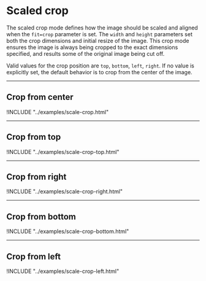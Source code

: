 # Scaled crop

The scaled crop mode defines how the image should be scaled and aligned when the `fit=crop` parameter is set. The `width` and `height` parameters set both the crop dimensions and initial resize of the image. This crop mode ensures the image is always being cropped to the exact dimensions specified, and results some of the original image being cut off.

Valid values for the crop position are `top`, `bottom`, `left`, `right`. If no value is explicitly set, the default behavior is to crop from the center of the image.


---

## Crop from center

!INCLUDE "../examples/scale-crop.html"

---

## Crop from top

!INCLUDE "../examples/scale-crop-top.html"

---

## Crop from right

!INCLUDE "../examples/scale-crop-right.html"

---

## Crop from bottom

!INCLUDE "../examples/scale-crop-bottom.html"

---

## Crop from left

!INCLUDE "../examples/scale-crop-left.html"